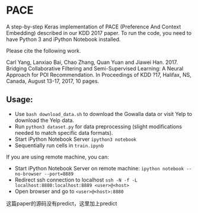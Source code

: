 # PACE
A step-by-step Keras implementation of PACE (Preference And Context Embedding) described in our KDD 2017 paper. To run the code, you need to have Python 3 and iPython Notebook installed.

Please cite the following work.

Carl Yang, Lanxiao Bai, Chao Zhang,  Quan Yuan and Jiawei Han. 2017. Bridging Collaborative Filtering and Semi-Supervised Learning: A Neural Approach for POI Recommendation. In Proceedings of KDD ?17, Halifax, NS, Canada, August 13-17, 2017, 10 pages.

## Usage:
* Use `bash download_data.sh` to download the Gowalla data or visit Yelp to download the Yelp data.
* Run `python3 dataset.py` for data preprocessing (slight modifications needed to match specific data formats).
* Start iPython Notebook Server `ipython3 notebook`
* Sequentially run cells in `train.ipynb`

If you are using remote machine, you can:
* Start iPython Notebook Server on remote machine: `ipython notebook --no-browser --port=8889`
* Redirect ssh connection to localhost `ssh -N -f -L localhost:8880:localhost:8889 <user>@<host>`
* Open browser and go to `<user>@<host>:8880`


这篇paper的源码没有predict，这里加上predict


